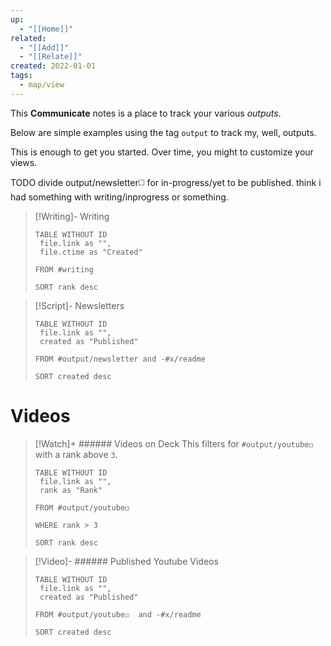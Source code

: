 ```yaml
---
up:
  - "[[Home]]"
related:
  - "[[Add]]"
  - "[[Relate]]"
created: 2022-01-01
tags:
  - map/view
---
```

This **Communicate** notes is a place to track your various *outputs*.

Below are simple examples using the tag `output` to track my, well, outputs. 

This is enough to get you started. Over time, you might to customize your views.

TODO divide output/newsletter◻️ for in-progress/yet to be published. think i had something with writing/inprogress or something.

> [!Writing]- Writing
>
> ```dataview
> TABLE WITHOUT ID
>  file.link as "",
>  file.ctime as "Created"
>  
> FROM #writing
> 
> SORT rank desc
>  ```

> [!Script]- Newsletters
>
> ```dataview
> TABLE WITHOUT ID
>  file.link as "",
>  created as "Published"
>  
> FROM #output/newsletter and -#x/readme
> 
> SORT created desc
>  ```

# Videos

> [!Watch]+ ###### Videos on Deck
> This filters for `#output/youtube◻️` with a rank above `3`.
>
> ```dataview
> TABLE WITHOUT ID
>  file.link as "",
>  rank as "Rank"
> 
> FROM #output/youtube◻️ 
> 
> WHERE rank > 3
> 
> SORT rank desc
> ```

> [!Video]- ###### Published Youtube Videos
>
> ```dataview
> TABLE WITHOUT ID
>  file.link as "",
>  created as "Published"
>  
> FROM #output/youtube☑️  and -#x/readme
> 
> SORT created desc
>  ```

